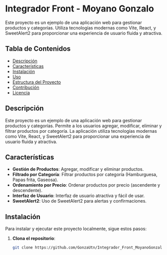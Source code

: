 # Integrador Front - Moyano Gonzalo

Este proyecto es un ejemplo de una aplicación web para gestionar productos y categorías. Utiliza tecnologías modernas como Vite, React, y SweetAlert2 para proporcionar una experiencia de usuario fluida y atractiva.

## Tabla de Contenidos

- [Descripción](#descripción)
- [Características](#características)
- [Instalación](#instalación)
- [Uso](#uso)
- [Estructura del Proyecto](#estructura-del-proyecto)
- [Contribución](#contribución)
- [Licencia](#licencia)

## Descripción

Este proyecto es un ejemplo de una aplicación web para gestionar productos y categorías. Permite a los usuarios agregar, modificar, eliminar y filtrar productos por categoría. La aplicación utiliza tecnologías modernas como Vite, React, y SweetAlert2 para proporcionar una experiencia de usuario fluida y atractiva.

## Características

- **Gestión de Productos**: Agregar, modificar y eliminar productos.
- **Filtrado por Categoría**: Filtrar productos por categoría (Hamburguesa, Papas frita, Gaseosa).
- **Ordenamiento por Precio**: Ordenar productos por precio (ascendente y descendente).
- **Interfaz de Usuario**: Interfaz de usuario atractiva y fácil de usar.
- **SweetAlert2**: Uso de SweetAlert2 para alertas y confirmaciones.

## Instalación

Para instalar y ejecutar este proyecto localmente, sigue estos pasos:

1. **Clona el repositorio**:
   ```bash
   git clone https://github.com/GonzaUtn/Integrador_Front_MoyanoGonzalo47600.git
